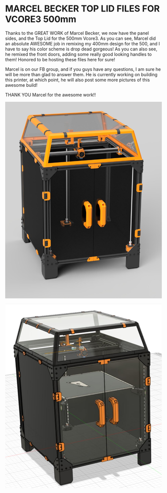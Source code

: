 # MARCEL BECKER TOP LID FILES FOR VCORE3 500mm

Thanks to the GREAT WORK of Marcel Becker, we now have the panel sides, and the Top Lid for the 500mm Vcore3.  As you can see, Marcel did an absolute AWESOME job in remixing my 400mm design for the 500, and I have to say his color scheme is drop dead gorgeous!  As you can also see, he remixed the front doors, adding some really good looking handles to them!  Honored to be hosting these files here for sure!

Marcel is on our FB group, and if you guys have any questions, I am sure he will be more than glad to answer them.  He is currently working on building this printer, at which point, he will also post some more pictures of this awesome build!

THANK YOU Marcel for the awesome work!!

<p align="center">
<img src="https://github.com/cyborgcnc/CYBORGCNC__RRVC3MOD/blob/main/500x500/MARCEL-Remix-MODS/Panels/500_toplid.JPEG">
</p>
<p align="center">
<img src="https://github.com/cyborgcnc/CYBORGCNC__RRVC3MOD/blob/main/500x500/MARCEL-Remix-MODS/Panels/500_TopLid2.JPG">
</p>


